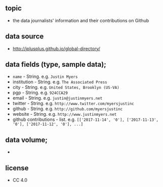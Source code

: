 ## topic
  - the data journalists' information and their contributions on Github
## data source
  - http://jplusplus.github.io/global-directory/
## data fields (type, sample data); 
  - ```name``` - String. e.g. ```Justin Myers```
  - institution - String. e.g. ```The Associated Press```
  - city - String. e.g. ```United States, Brooklyn (US-VA)```
  - pgp - String. e.g. ```924CCA29```
  - email - String. e.g. ```justin@justinmyers.net```
  - twitter - String. e.g. ```http://www.twitter.com/myersjustinc```
  - github - String. e.g. ```http://github.com/myersjustinc```
  - website - String. e.g. ```http://www.justinmyers.net```
  - github contributions - list. e.g. ```[['2017-11-14', '0'], ['2017-11-13', '0'], ['2017-11-12', '0'], ...]```
## data volume; 
  - 
## license
  - CC 4.0
